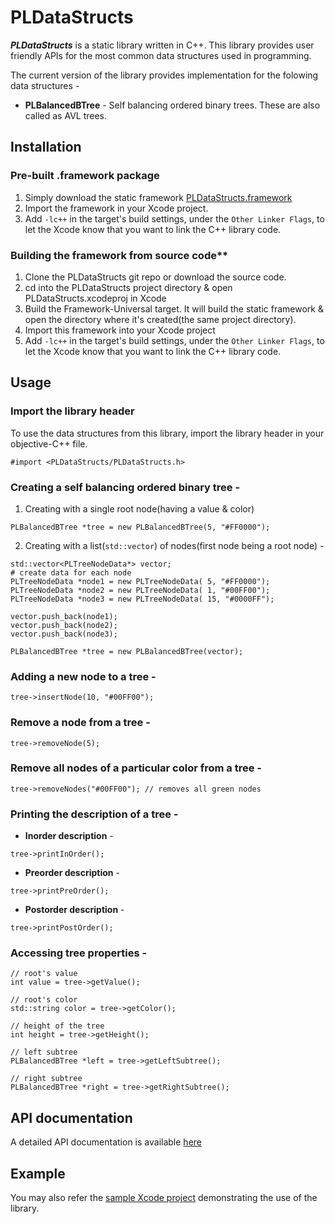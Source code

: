# PLDataStructs

***PLDataStructs*** is a static library written in C++. This library provides user friendly APIs for the most common data structures used in programming.

The current version of the library provides implementation for the folowing data structures -
- **PLBalancedBTree** - Self balancing ordered binary trees. These are also called as AVL trees.

## Installation

### Pre-built .framework package
1. Simply download the static framework [PLDataStructs.framework](https://github.com/Pritesh-Lad/PLDataStructs/releases/download/v1.0.0/PLDataStructs_framework.zip) 
2. Import the framework in your Xcode project.
3. Add `-lc++` in the target's build settings, under the `Other Linker Flags`, to let the Xcode know that you want to link the C++ library code.  

### Building the framework from source code**
1. Clone the PLDataStructs git repo or download the source code.
2. cd into the PLDataStructs project directory & open PLDataStructs.xcodeproj in Xcode
3. Build the Framework-Universal target. It will build the static framework & open the directory where it's created(the same project directory).
4. Import this framework into your Xcode project
5. Add `-lc++` in the target's build settings, under the `Other Linker Flags`, to let the Xcode know that you want to link the C++ library code.

## Usage

### Import the library header
To use the data structures from this library, import the library header in your objective-C++ file.
```
#import <PLDataStructs/PLDataStructs.h>
```

### Creating a self balancing ordered binary tree -

1. Creating with a single root node(having a value & color)
```
PLBalancedBTree *tree = new PLBalancedBTree(5, "#FF0000");
```

2. Creating with a list(`std::vector`) of nodes(first node being a root node) -
```
std::vector<PLTreeNodeData*> vector; 
# create data for each node
PLTreeNodeData *node1 = new PLTreeNodeData( 5, "#FF0000");
PLTreeNodeData *node2 = new PLTreeNodeData( 1, "#00FF00");
PLTreeNodeData *node3 = new PLTreeNodeData( 15, "#0000FF");

vector.push_back(node1); 
vector.push_back(node2); 
vector.push_back(node3); 

PLBalancedBTree *tree = new PLBalancedBTree(vector);
```

### Adding a new node to a tree -
```
tree->insertNode(10, "#00FF00");
```

### Remove a node from a tree -
```
tree->removeNode(5);
```

### Remove all nodes of a particular color from a tree -
```
tree->removeNodes("#00FF00"); // removes all green nodes
```

### Printing the description of a tree -

- **Inorder description** -
```
tree->printInOrder();
```

- **Preorder description** -
```
tree->printPreOrder();
```

- **Postorder description** -
```
tree->printPostOrder();
```

### Accessing tree properties -
```
// root's value
int value = tree->getValue();

// root's color
std::string color = tree->getColor();

// height of the tree
int height = tree->getHeight();

// left subtree
PLBalancedBTree *left = tree->getLeftSubtree();

// right subtree
PLBalancedBTree *right = tree->getRightSubtree();
```

## API documentation
A detailed API documentation is available [here](https://pritesh-lad.github.io/PLDataStructs/)

## Example
You may also refer the [sample Xcode project](https://github.com/Pritesh-Lad/PLDataStructs/tree/master/Example) demonstrating the use of the library.
